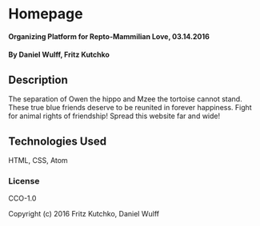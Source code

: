# Homepage

#### Organizing Platform for Repto-Mammilian Love, 03.14.2016

#### By Daniel Wulff, Fritz Kutchko

## Description

The separation of Owen the hippo and Mzee the tortoise cannot stand. These true blue friends deserve to be reunited in forever happiness. Fight for animal rights of friendship! Spread this website far and wide!

## Technologies Used

HTML, CSS, Atom

### License

CCO-1.0

Copyright (c) 2016 Fritz Kutchko, Daniel Wulff
